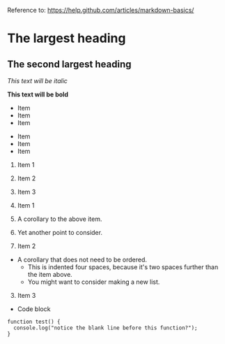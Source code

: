 Reference to: https://help.github.com/articles/markdown-basics/

# The largest heading

## The second largest heading

*This text will be italic*

**This text will be bold**

* Item
* Item
* Item

- Item
- Item
- Item

1. Item 1
2. Item 2
3. Item 3

1. Item 1
  1. A corollary to the above item.
  2. Yet another point to consider.
2. Item 2
  * A corollary that does not need to be ordered.
    * This is indented four spaces, because it's two spaces further than the item above.
    * You might want to consider making a new list.
3. Item 3


* Code block
```
function test() {
  console.log("notice the blank line before this function?");
}
```